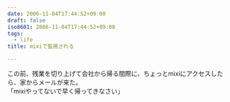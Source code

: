 ```yaml
---
date: 2006-11-04T17:44:52+09:00
draft: false
iso8601: 2006-11-04T17:44:52+09:00
tags:
  - life
title: mixiで監視される

---
```


この前、残業を切り上げて会社から帰る間際に、ちょっとmixiにアクセスしたら、家からメールが来た。  
「mixiやってないで早く帰ってきなさい」
